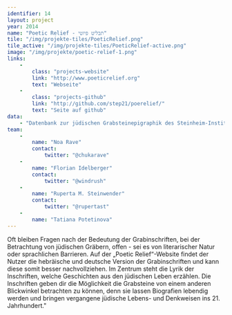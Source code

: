 ```yaml
---
identifier: 14
layout: project
year: 2014
name: "Poetic Relief - תבליט פיוטי"
tile: "/img/projekte-tiles/PoeticRelief.png"
tile_active: "/img/projekte-tiles/PoeticRelief-active.png"
image: "/img/projekte/poetic-relief-1.png"
links:
    -
        class: "projects-website"
        link: "http://www.poeticrelief.org"
        text: "Webseite"
    -
        class: "projects-github"
        link: "http://github.com/step21/poerelief/"
        text: "Seite auf github"
data:
    - "Datenbank zur jüdischen Grabsteinepigraphik des Steinheim-Instituts"
team:
    -
        name: "Noa Rave"
        contact:
            twitter: "@chukarave"
    -
        name: "Florian Idelberger"
        contact:
            twitter: "@windrush"
    -
        name: "Ruperta M. Steinwender"
        contact:
            twitter: "@rupertast"
    -
        name: "Tatiana Potetinova"
---
```

Oft bleiben Fragen nach der Bedeutung der Grabinschriften, bei der Betrachtung von jüdischen Gräbern, offen - sei es von
literarischer Natur oder sprachlichen Barrieren. Auf der „Poetic Relief“-Website findet der Nutzer die hebräische und
deutsche Version der Grabinschriften und kann diese somit besser nachvollziehen. Im Zentrum steht die Lyrik der
Inschriften, welche Geschichten aus den jüdischen Leben erzählen. Die Inschriften geben dir die Möglichkeit die
Grabsteine von einem anderen Blickwinkel betrachten zu können, denn sie lassen Biografien lebendig werden und bringen
vergangene jüdische Lebens- und Denkweisen ins 21. Jahrhundert."
